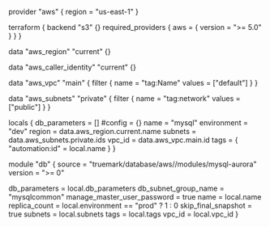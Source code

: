 provider "aws" {
  region = "us-east-1"
}

terraform {
  backend "s3" {}
  required_providers {
    aws = {
      version = ">= 5.0"
    }
  }
}

data "aws_region" "current" {}

data "aws_caller_identity" "current" {}

data "aws_vpc" "main" {
  filter {
    name   = "tag:Name"
    values = ["default"]
  }
}

data "aws_subnets" "private" {
  filter {
    name   = "tag:network"
    values = ["public"]
  }
}


locals {
  db_parameters = []
  #config = {}
  name   = "mysql"
  environment = "dev"
  region = data.aws_region.current.name
  subnets     = data.aws_subnets.private.ids
  vpc_id = data.aws_vpc.main.id
  tags = {
    "automation:id"  = local.name
  }
}

module "db" {
  source              = "truemark/database/aws//modules/mysql-aurora"
  version             = ">= 0"

  db_parameters                   = local.db_parameters
  db_subnet_group_name             = "mysqlcommon"
  manage_master_user_password     = true
  name                            = local.name
  replica_count                   = local.environment == "prod" ? 1 : 0
  skip_final_snapshot             = true
  subnets                         = local.subnets
  tags                            = local.tags
  vpc_id                          = local.vpc_id
}
